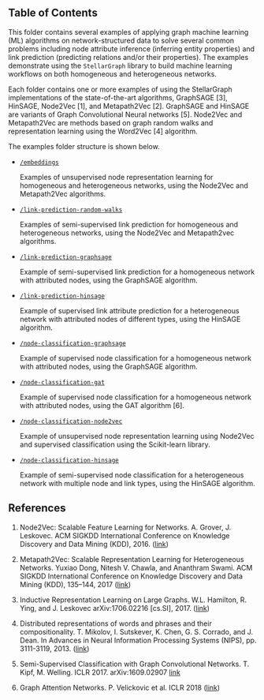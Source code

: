 ## Table of Contents

This folder contains several examples of applying graph machine learning (ML) algorithms on network-structured
data to solve several common problems including node attribute inference (inferring 
entity properties) and link prediction (predicting relations and/or their properties). The
examples demonstrate using the `StellarGraph` library to build machine learning 
workflows on both homogeneous and heterogeneous networks.

Each folder contains one or more examples of using the StellarGraph implementations of the
state-of-the-art algorithms, GraphSAGE [3], HinSAGE, Node2Vec [1], and Metapath2Vec [2]. 
GraphSAGE and HinSAGE are variants of Graph Convolutional Neural networks [5]. Node2Vec and
Metapath2Vec are methods based on graph random walks and representation learning using the
Word2Vec [4] algorithm.

The examples folder structure is shown below. 

* [`/embeddings`](https://github.com/stellargraph/stellargraph/tree/master/demos/embeddings)

    Examples of unsupervised node representation learning for homogeneous and heterogeneous networks, 
    using the Node2Vec and Metapath2Vec algorithms.

* [`/link-prediction-random-walks`](https://github.com/stellargraph/stellargraph/tree/master/demos/link-prediction-random-walks)

    Examples of semi-supervised link prediction for homogeneous and heterogeneous networks, 
    using the Node2Vec and Metapath2vec algorithms.
    
* [`/link-prediction-graphsage`](https://github.com/stellargraph/stellargraph/tree/master/demos/link-prediction-graphsage)

    Example of semi-supervised link prediction for a homogeneous network with attributed nodes, 
    using the GraphSAGE algorithm.
    
* [`/link-prediction-hinsage`](https://github.com/stellargraph/stellargraph/tree/master/demos/link-prediction-hinsage)

    Example of supervised link attribute prediction for a heterogeneous network with attributed nodes of different types, 
    using the HinSAGE algorithm.
    
* [`/node-classification-graphsage`](https://github.com/stellargraph/stellargraph/tree/master/demos/node-classification-graphsage)

    Example of supervised node classification for a homogeneous network with attributed nodes, using the GraphSAGE algorithm.
    
* [`/node-classification-gat`](https://github.com/stellargraph/stellargraph/tree/master/demos/node-classification-gat)

    Example of supervised node classification for a homogeneous network with attributed nodes, using the GAT algorithm [6].

* [`/node-classification-node2vec`](https://github.com/stellargraph/stellargraph/tree/master/demos/node-classification-node2vec)

    Example of unsupervised node representation learning using Node2Vec and supervised classification using 
    the Scikit-learn library.

* [`/node-classification-hinsage`](https://github.com/stellargraph/stellargraph/tree/master/demos/node-classification-hinsage)

    Example of semi-supervised node classification for a heterogeneous network with multiple node and link types, 
    using the HinSAGE algorithm.


## References

1. Node2Vec: Scalable Feature Learning for Networks. A. Grover, J. Leskovec. ACM SIGKDD International Conference on 
Knowledge Discovery and Data Mining (KDD), 2016. ([link](https://snap.stanford.edu/node2vec/))

2. Metapath2Vec: Scalable Representation Learning for Heterogeneous Networks. Yuxiao Dong, Nitesh V. Chawla, and 
Ananthram Swami. ACM SIGKDD International Conference on Knowledge Discovery and Data Mining (KDD), 135–144, 2017
([link](https://ericdongyx.github.io/metapath2vec/m2v.html))

3. Inductive Representation Learning on Large Graphs. W.L. Hamilton, R. Ying, and J. Leskovec arXiv:1706.02216 
[cs.SI], 2017. ([link](http://snap.stanford.edu/graphsage/))

4. Distributed representations of words and phrases and their compositionality. T. Mikolov, 
I. Sutskever, K. Chen, G. S. Corrado, and J. Dean. In Advances in Neural Information Processing
 Systems (NIPS), pp. 3111-3119, 2013. ([link](https://papers.nips.cc/paper/5021-distributed-representations-of-words-and-phrases-and-their-compositionality.pdf))

5. Semi-Supervised Classification with Graph Convolutional Networks. T. Kipf, M. Welling. 
ICLR 2017. arXiv:1609.02907 [link](https://arxiv.org/abs/1609.02907)

6. Graph Attention Networks. P. Velickovic et al. ICLR 2018 ([link](https://arxiv.org/abs/1710.10903))
